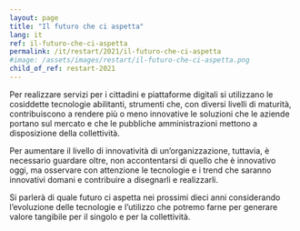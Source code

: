 ```yaml
---
layout: page
title: "Il futuro che ci aspetta"
lang: it
ref: il-futuro-che-ci-aspetta
permalink: /it/restart/2021/il-futuro-che-ci-aspetta
#image: /assets/images/restart/il-futuro-che-ci-aspetta.png
child_of_ref: restart-2021
---
```


Per realizzare servizi per i cittadini e piattaforme digitali si utilizzano le
cosiddette tecnologie abilitanti, strumenti che, con diversi livelli di
maturità, contribuiscono a rendere più o meno innovative le soluzioni che le
aziende portano sul mercato e che le pubbliche amministrazioni mettono a
disposizione della collettività.

Per aumentare il livello di innovatività di un’organizzazione, tuttavia, è
necessario guardare oltre, non accontentarsi di quello che è innovativo oggi,
ma osservare con attenzione le tecnologie e i trend che saranno innovativi
domani e contribuire a disegnarli e realizzarli.

Si parlerà di quale futuro ci aspetta nei prossimi dieci anni considerando
l’evoluzione delle tecnologie e l’utilizzo che potremo farne per generare
valore tangibile per il singolo e per la collettività.
